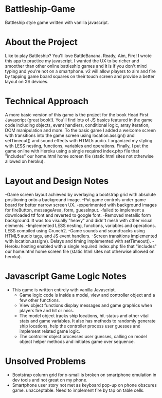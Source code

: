 # Battleship-Game
Battleship style game written with vanilla javascript.

# About the Project
Like to play Battleship? You'll love BattleBanana. Ready, Aim, Fire! I wrote this app to practice my javascript. I wanted the UX to be richer and smoother than other online battleship games and it is if you don't mind typing and you're not on a smartphone. v2 will allow players to aim and fire by tapping game board squares on their touch screen and provide a better layout on XS devices.

# Technical Approach
A more basic version of this game is the project for the book Head First Javascript (great book!). You'll find lots of JS basics featured in the game code including objects, event handlers, conditional logic, array iteration, DOM manipulation and more. To the basic game I added a welcome screen with transitions into the game screen using location.assign() and setTimeout() and sound effects with HTML5 audio. I organized my styling with LESS nesting, functions, variables and operations. Finally, I put the game online with Heroku using a single required index.php file that "includes" our home.html home screen file (static html sites not otherwise allowed on heroku).

# Layout and Design Notes
-Game screen layout achieved by overlaying a bootstrap grid with absolute positioning onto a background image.
-Put game controls under game board for better narrow screen UX.
-experimented with background images for fireButton, messageArea, form, guessInput.
-failed to implement a downloaded ttf font and reverted to google font.
-Removed metallic form background. It was too visually "heavy" and didn't mesh with other visual elements.
-Implemented LESS nesting, functions, variables and operations. LESS compiled using Crunch2.
-Game sounds and soundtracks using HTML5 audio tags, and JS event handlers.
-Screen transitions implemented with location.assign(). Delays and timing implemented with setTimeout().
-Heroku hosting enabled with a single required index.php file that "includes" our home.html home screen file (static html sites not otherwise allowed on heroku).

# Javascript Game Logic Notes
- This game is written entirely with vanilla Javascript.
  - Game logic code is inside a model, view and controller object and a few other functions.
  - View object functions display messages and game graphics when players fire and hit or miss.
  - The model object tracks ship locations, hit-status and other vital stats and game variables. It also has methods to randomly generate ship locations, help the controller process user guesses and implement related game logic.
  - The controller object processes user guesses, calling on model object helper methods and initiates game over sequence.

# Unsolved Problems
- Bootstrap column grid for x-small is broken on smartphone emulation in dev tools and not great on my phone.
- Smartphone user story not met as keyboard pop-up on phone obscures game. unacceptable. Need to implement fire by tap on table cells.
